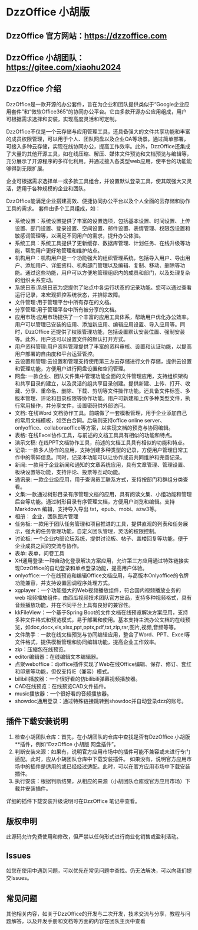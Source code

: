 # DzzOffice 小胡版
## DzzOffice 官方网站：https://dzzoffice.com
## DzzOffice 小胡团队：https://gitee.com/xiaohu2024
## DzzOffice 介绍
DzzOffice是一款开源的办公套件，旨在为企业和团队提供类似于“Google企业应用套件”和“微软Office365”的协同办公平台。它由多款开源办公应用组成，用户可根据需求选择和安装，实现高度灵活和可定制。

DzzOffice不仅是一个云存储与应用管理工具，还具备强大的文件共享功能和丰富的成员权限管理，可以用于个人、团队网盘以及企业OA等场景。通过简单部署，可接入多种云存储，实现在线协同办公，提高工作效率。此外，DzzOffice还集成了大量的其他开源工具，如在线压缩、解压、媒体文件预览和文档预览与编辑等，充分展示了开源程序的多样化利用。并通过接入各类型web应用，使平台的功能能够得到无限扩展。

企业可根据需求选择单一或多款工具组合，并设置默认登录工具，使其既强大又灵活，适用于各种规模的企业和团队。

DzzOffice能满足企业搭建高效、便捷协同办公平台以及个人全面的云存储和协作工具的需求。
套件由多个工具组成，如：
- 系统设置：系统设置提供了丰富的设置选项，包括基本设置、时间设置、上传设置、部门设置、登录设置、空间设置、邮件设置、表情管理、权限包设置和敏感词管理等，以满足不同用户的需求，提升办公体验。
- 系统工具：系统工具提供了更新缓存、数据库管理、计划任务、在线升级等功能，帮助用户更好地管理和维护站点。
- 机构用户：机构用户是一个功能强大的组织管理系统，包括导入用户、导出用户、添加用户、详细资料、机构部门管理以及编辑、复制、移动、删除等功能。通过这些功能，用户可以方便地管理组织内的成员和部门，以及处理复杂的组织关系变动。
- 系统日志:系统日志为您提供了站点中各运行状态的记录功能。您可以通过查看运行记录，来宏观把控系统状态，并排除故障。
- 文件管理:用于管理平台中所有存在的文档。
- 分享管理:用于管理平台中所有被分享的文档。
- 应用市场:应用市场提供了一个丰富的应用工具体系，帮助用户优化办公效率。用户可以管理已安装的应用、添加新应用、编辑应用设置、导入应用等。同时，DzzOffice 还提供了权限管理功能，包括设置默认安装位置、强制安装等。此外，用户还可以设置文件的默认打开方式。
- 用户资料管理:用户资料管理提供了丰富的资料审核、设置和认证功能，以提高用户部署的自由度和平台运营管控。
- 云设置和管理:云设置和管理支持使用第三方云存储进行文件存储，提供云设置和管理功能，方便用户进行网盘设置和空间管理。
- 网盘: 一款企业、团队文件集中管理功能全面的文件管理应用，支持组织架构和共享目录的建立，以及灵活的组共享目录创建。提供新建、上传、打开、收藏、分享、重命名、删除、下载、剪切等文件操作功能。还具备文件标签、多版本管理、评论和目录权限等协作功能。用户可新建和上传多种类型文件，执行常用操作，并分享文件，设置密码供外部访问。
- 文档: 在线Word 文档协作工具。前端做了一套模板管理，用于企业添加自己的常用文档模板，如空白合同。后端则支持office online server、onlyoffice、collaboraoffice等方案，以实现文档的预览与协同编辑。
- 表格: 在线Excel协作工具，与前述的文档工具具有相似的功能和特点。
- 演示文稿: 在线PPT文档协作工具，前述的文档工具具有相似的功能和特点。
- 记录: 一款多人协作的应用，支持创建多种类型的记录，方便用户管理日常工作中的零碎信息。同时，记录本功能可以让协作成员共同维护和完善记录。
- 新闻: 一款用于企业新闻和通知的文章系统应用，具有文章管理、管理设置、板块设置等功能，支持评论、投票等互动功能。
- 通讯录: 一款企业级应用，用于查询员工联系方式，支持按部门和群组分类查看。
- 文集:一款通过树形目录有序管理文档的应用，具有阅读文集、小组功能和管理后台等功能。通过树形目录有序管理文档，方便用户浏览和编辑。支持 Markdown 编辑，支持导入导出 txt，epub、mobi、azw3等。
- 相册： 企业，团队图片管理
- 任务板: 一款用于团队任务管理和项目推进的工具，提供直观的列表和任务展示，强大的任务管理功能，自定义团队管理，灵活的权限控制。
- 讨论板: 一个企业内部论坛系统，提供讨论板、帖子、盖楼回复等功能，便于企业成员之间的交流与协作。
- 表单: 表单，问卷工具
- XH通用登录:一种自动化登录解决方案应用，允许第三方应用通过特殊链接实现DzzOffice的自动登录和单点登录功能，提高用户体验。
- onlyoffice:一个在线预览和编辑Office文档应用，与高版本Onlyoffice的令牌功能兼容，并支持设置回调程序处理方式。
- xgplayer：一个功能强大的Web视频播放组件，符合国内视频播放业务的 web 视频播放组件，由西瓜视频技术团队官方出品，支持多种视频格式，具有音频播放功能，并在不同平台上具有良好的兼容性。
- kkFileView：一个基于Spring Boot的文件文档在线预览解决方案应用，支持多种文件格式和预览模式，易于部署和使用。基本支持主流办公文档的在线预览，如doc,docx,xls,xlsx,ppt,pptx,pdf,txt,zip,rar,图片,视频,音频等等。
- 文件助手：一款在线文档预览与协同编辑应用，整合了Word、PPT、Excel等文件格式，提供模板管理和协同编辑功能，提高企业工作效率。
- zip：压缩包在线预览。
- editor编辑器：在线编辑文本编辑器。
- 点聚weboffice：djoffice插件实现了Web在线Office编辑、保存、修订、套红和印章等功能，但仅支持IE（兼容）模式。
- bilibili播放器：一个很好看的仿bilibili弹幕视频播放器。
- CAD在线预览：在线预览CAD文件插件。
- music播放器：一个很好看的音频播放器。
- showdoc通用登录：通过特殊链接跳转到showdoc并自动登录dzz的账号。

## 插件下载安装说明
1. 检查小胡团队仓库：首先，在小胡团队的仓库中查找是否有DzzOffice 小胡版 **插件，例如“DzzOffice 小胡版 网盘插件”。
2. 判断安装来源：如果有，说明官方应用市场中的插件可能不兼容或未进行专门适配。此时，应从小胡团队仓库中下载安装插件。
如果没有，说明官方应用市场中的插件是适用的或已经经过适配。此时，可以在官方应用市场中下载安装插件。
3. 执行安装：根据判断结果，从相应的来源（小胡团队仓库或官方应用市场）下载并安装插件。

详细的插件下载安装升级说明可在DzzOffice 笔记中查看。

## 版权申明
此源码允许免费使用和修改，但严禁以任何形式进行商业化销售或盈利活动。

## Issues

如您在使用中遇到问题，可以优先在常见问题中查找。仍无法解决，可以向我们提交Issues。

## 常见问题

其他相关内容，如关于DzzOffice的开发与二次开发，技术交流与分享，教程与问题解答，以及开发手册和文档等方面的内容在团队主页中查看

